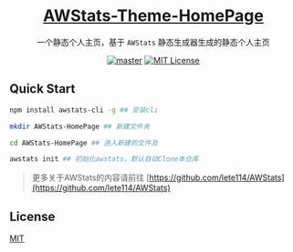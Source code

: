 <h1 align="center"><a href="https://github.com/lete114/AWStats-Theme-HomePage" target="_blank">AWStats-Theme-HomePage</a></h1>
<p align="center">一个静态个人主页，基于 <code>AWStats</code> 静态生成器生成的静态个人主页</p>

<p align="center">
    <a href="https://github.com/lete114/AWStats-Theme-HomePage/releases/"><img src="https://img.shields.io/github/package-json/v/lete114/AWStats-Theme-HomePage/master?color=%23e58a8a&label=master" alt="master"></a>
    <a href="https://github.com/lete114/AWStats-Theme-HomePage/blob/master/LICENSE"><img src="https://img.shields.io/github/license/lete114/AWStats-Theme-HomePage?color=FF5531" alt="MIT License"></a>
</p>

## Quick Start

```bash
npm install awstats-cli -g ## 安装cli

mkdir AWStats-HomePage ## 新建文件夹

cd AWStats-HomePage ## 进入新建的文件及

awstats init ## 初始化awstats，默认自动Clone本仓库

```

> 更多关于AWStats的内容请前往 [https://github.com/lete114/AWStats](https://github.com/lete114/AWStats)

## License

[MIT](LICENSE)
